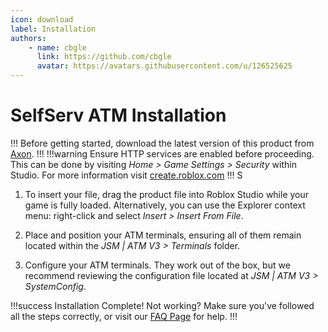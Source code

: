 ```yaml
---
icon: download
label: Installation
authors: 
    - name: cbgle
      link: https://github.com/cbgle
      avatar: https://avatars.githubusercontent.com/u/126525625
---
```

# SelfServ ATM Installation

!!!
Before getting started, download the latest version of this product from [Axon](https://axon.whitehill.group).
!!!
!!!warning
Ensure HTTP services are enabled before proceeding.
This can be done by visiting _Home > Game Settings > Security_ within Studio.
For more information visit [create.roblox.com](https://create.roblox.com/docs/studio/game-settings#security)
!!!
S
1. To insert your file, drag the product file into Roblox Studio while your game is fully loaded. Alternatively, you can use the Explorer context menu: right-click and select _Insert > Insert From File_.

2. Place and position your ATM terminals, ensuring all of them remain located within the _JSM | ATM V3 > Terminals_ folder.

3. Configure your ATM terminals. They work out of the box, but we recommend reviewing the configuration file located at _JSM | ATM V3 > SystemConfig_.

!!!success Installation Complete!
Not working? Make sure you've followed all the steps correctly, or visit our [FAQ Page](/faq.md) for help.
!!!